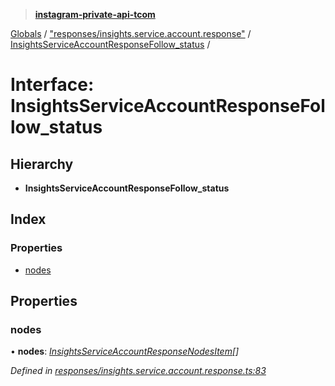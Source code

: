 > **[instagram-private-api-tcom](../README.md)**

[Globals](../README.md) / ["responses/insights.service.account.response"](../modules/_responses_insights_service_account_response_.md) / [InsightsServiceAccountResponseFollow_status](_responses_insights_service_account_response_.insightsserviceaccountresponsefollow_status.md) /

# Interface: InsightsServiceAccountResponseFollow_status

## Hierarchy

* **InsightsServiceAccountResponseFollow_status**

## Index

### Properties

* [nodes](_responses_insights_service_account_response_.insightsserviceaccountresponsefollow_status.md#nodes)

## Properties

###  nodes

• **nodes**: *[InsightsServiceAccountResponseNodesItem](_responses_insights_service_account_response_.insightsserviceaccountresponsenodesitem.md)[]*

*Defined in [responses/insights.service.account.response.ts:83](https://github.com/cuonglnhust/instagram-private-api-tcom/blob/3e16058/src/responses/insights.service.account.response.ts#L83)*